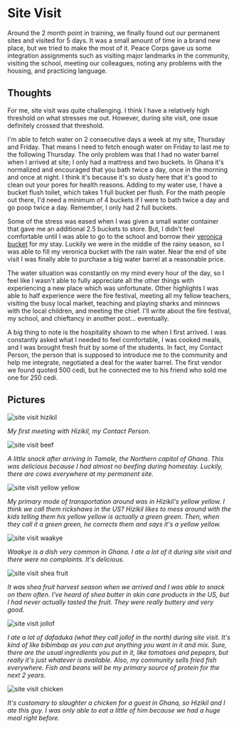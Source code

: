 # Site Visit
Around the 2 month point in training, we finally found out our permanent sites and visited for 5 days. It was a small amount of time in a brand new place, but we tried to make the most of it. Peace Corps gave us some integration assignments such as visiting major landmarks in the community, visiting the school, meeting our colleagues, noting any problems with the housing, and practicing language.

## Thoughts
For me, site visit was quite challenging. I think I have a relatively high threshold on what stresses me out. However, during site visit, one issue definitely crossed that threshold.

I'm able to fetch water on 2 consecutive days a week at my site, Thursday and Friday. That means I need to fetch enough water on Friday to last me to the following Thursday. The only problem was that I had no water barrel when I arrived at site; I only had a mattress and two buckets. In Ghana it's normalized and encouraged that you bath twice a day, once in the morning and once at night. I think it's because it's so dusty here that it's good to clean out your pores for health reasons. Adding to my water use, I have a bucket flush toilet, which takes 1 full bucket per flush. For the math people out there, I'd need a minimum of 4 buckets if I were to bath twice a day and go poop twice a day. Remember, I only had 2 full buckets.

Some of the stress was eased when I was given a small water container that gave me an additional 2.5 buckets to store. But, I didn't feel comfortable until I was able to go to the school and borrow their [veronica bucket](https://en.wikipedia.org/wiki/Veronica_bucket) for my stay. Luckily we were in the middle of the rainy season, so I was able to fill my veronica bucket with the rain water. Near the end of site visit I was finally able to purchase a big water barrel at a reasonable price.

The water situation was constantly on my mind every hour of the day, so I feel like I wasn't able to fully appreciate all the other things with experiencing a new place which was unfortunate. Other highlights I was able to half experience were the fire festival, meeting all my fellow teachers, visiting the busy local market, teaching and playing sharks and minnows with the local children, and meeting the chief. I'll write about the fire festival, my school, and chieftancy in another post... eventually.

A big thing to note is the hospitality shown to me when I first arrived. I was constantly asked what I needed to feel comfortable, I was cooked meals, and I was brought fresh fruit by some of the students. In fact, my Contact Person, the person that is supposed to introduce me to the community and help me integrate, negotiated a deal for the water barrel. The first vendor we found quoted 500 cedi, but he connected me to his friend who sold me one for 250 cedi.

## Pictures

![site visit hizikil](/images/site_visit/hizikil.png)

*My first meeting with Hizikil, my Contact Person.*

![site visit beef](/images/site_visit/beef.png)

*A little snack after arriving in Tamale, the Northern capitol of Ghana. This was delicious because I had almost no beefing during homestay. Luckily, there are cows everywhere at my permanent site.*

![site visit yellow yellow](/images/site_visit/yellow_yellow.png)

*My primary mode of transportation around was in Hizikil's yellow yellow. I think we call them rickshaws in the US? Hizikil likes to mess around with the kids telling them his yellow yellow is actually a green green. Then, when they call it a green green, he corrects them and says it's a yellow yellow.*

![site visit waakye](/images/site_visit/waakye.png)

*Waakye is a dish very common in Ghana. I ate a lot of it during site visit and there were no complaints. It's delicious.*

![site visit shea fruit](/images/site_visit/shea_fruit.png)

*It was shea fruit harvest season when we arrived and I was able to snack on them often. I've heard of shea butter in skin care products in the US, but I had never actually tasted the fruit. They were really buttery and very good.*

![site visit jollof](/images/site_visit/jollof.png)

*I ate a lot of dafaduka (what they call jollof in the north) during site visit. It's kind of like bibimbap as you can put anything you want in it and mix. Sure, there are the usual ingredients you put in it, like tomatoes and pepeprs, but really it's just whatever is available. Also, my community sells fried fish everywhere. Fish and beans will be my primary source of protein for the next 2 years.*

![site visit chicken](/images/site_visit/chicken.png)

*It's customary to slaughter a chicken for a guest in Ghana, so Hizikil and I ate this guy. I was only able to eat a little of him because we had a huge meal right before.*
